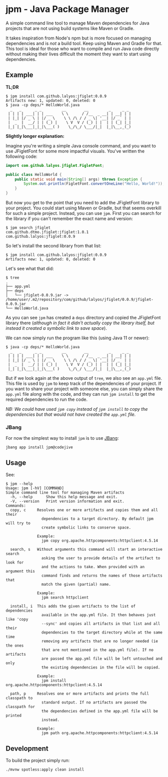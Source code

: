 # jpm - Java Package Manager

A simple command line tool to manage Maven dependencies for Java projects that are not using build systems like Maven
or Gradle.

It takes inspiration from Node's npm but is more focused on managing dependencies and
is _not_ a build tool. Keep using Maven and Gradle for that. This tool is ideal for those who want to compile and
run Java code directly without making their lives difficult the moment they want to start using dependencies.

## Example

**TL;DR**

```shell
$ jpm install com.github.lalyos:jfiglet:0.0.9
Artifacts new: 1, updated: 0, deleted: 0
$ java -cp deps/* HelloWorld.java
  _   _      _ _         __        __         _     _ _
 | | | | ___| | | ___    \ \      / /__  _ __| | __| | |
 | |_| |/ _ \ | |/ _ \    \ \ /\ / / _ \| '__| |/ _` | |
 |  _  |  __/ | | (_) |    \ V  V / (_) | |  | | (_| |_|
 |_| |_|\___|_|_|\___( )    \_/\_/ \___/|_|  |_|\__,_(_)
```

**Slightly longer explanation:**

Imagine you're writing a simple Java console command, and you want to use JFigletFont for some more
impactful visuals. You've written the following code:

```java
import com.github.lalyos.jfiglet.FigletFont;

public class HelloWorld {
    public static void main(String[] args) throws Exception {
        System.out.println(FigletFont.convertOneLine("Hello, World!"));
    }
}
```

But now you get to the point that you need to add the JFigletFont library to your project. You could start
using Maven or Gradle, but that seems overkill for such a simple project. Instead, you can use `jpm`.
First you can search for the library if you can't remember the exact name and version:

```shell
$ jpm search jfiglet
com.github.dtmo.jfiglet:jfiglet:1.0.1
com.github.lalyos:jfiglet:0.0.9
```

So let's install the second library from that list:

```shell
$ jpm install com.github.lalyos:jfiglet:0.0.9
Artifacts new: 1, updated: 0, deleted: 0
```

Let's see what that did:

```shell
$ tree
.
├── app.yml
├── deps
│   └── jfiglet-0.0.9.jar -> /home/user/.m2/repository/com/github/lalyos/jfiglet/0.0.9/jfiglet-0.0.9.jar
└── HelloWorld.java
```

As you can see `jpm` has created a `deps` directory and copied the JFigletFont library there
(_although in fact it didn't actually copy the library itself, but instead it created a symbolic link to save space_).

We can now simply run the program like this (using Java 11 or newer):

```shell
$ java -cp deps/* HelloWorld.java
  _   _      _ _         __        __         _     _ _
 | | | | ___| | | ___    \ \      / /__  _ __| | __| | |
 | |_| |/ _ \ | |/ _ \    \ \ /\ / / _ \| '__| |/ _` | |
 |  _  |  __/ | | (_) |    \ V  V / (_) | |  | | (_| |_|
 |_| |_|\___|_|_|\___( )    \_/\_/ \___/|_|  |_|\__,_(_)
```

But if we look again at the above output of `tree`, we also see an `app.yml` file.
This file is used by `jpm` to keep track of the dependencies of your project. If you want to share your project
with someone else, you can simply share the `app.yml` file along with the code, and they can run `jpm install`
to get the required dependencies to run the code.

_NB: We could have used `jpm copy` instead of `jpm install` to copy the dependencies but that would not have created
the `app.yml` file._

### JBang

For now the simplest way to install `jpm` is to use [JBang](jbang.dev):

```shell
jbang app install jpm@codejive
```

## Usage

See:

```shell
$ jpm --help
Usage: jpm [-hV] [COMMAND]
Simple command line tool for managing Maven artifacts
  -h, --help      Show this help message and exit.
  -V, --version   Print version information and exit.
Commands:
  copy, c     Resolves one or more artifacts and copies them and all their
                dependencies to a target directory. By default jpm will try to
                create symbolic links to conserve space.

              Example:
                jpm copy org.apache.httpcomponents:httpclient:4.5.14

  search, s   Without arguments this command will start an interactive search
                asking the user to provide details of the artifact to look for
                and the actions to take. When provided with an argument this
                command finds and returns the names of those artifacts that
                match the given (partial) name.

              Example:
                jpm search httpclient

  install, i  This adds the given artifacts to the list of dependencies
                available in the app.yml file. It then behaves just like 'copy
                --sync' and copies all artifacts in that list and all their
                dependencies to the target directory while at the same time
                removing any artifacts that are no longer needed (ie the ones
                that are not mentioned in the app.yml file). If no artifacts
                are passed the app.yml file will be left untouched and only
                the existing dependencies in the file will be copied.

              Example:
                jpm install org.apache.httpcomponents:httpclient:4.5.14

  path, p     Resolves one or more artifacts and prints the full classpath to
                standard output. If no artifacts are passed the classpath for
                the dependencies defined in the app.yml file will be printed
                instead.

              Example:
                jpm path org.apache.httpcomponents:httpclient:4.5.14
```

## Development

To build the project simply run:

```shell
./mvnw spotless:apply clean install
```

